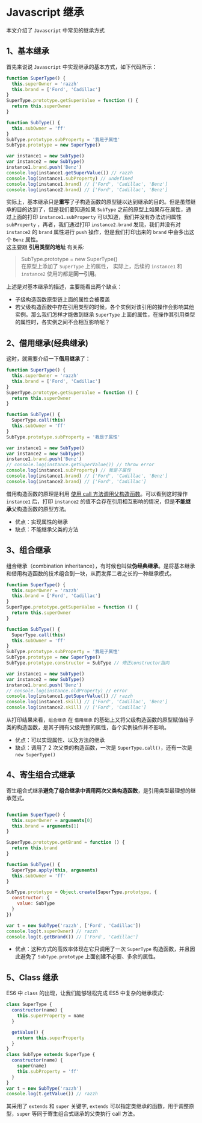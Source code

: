 # Javascript 继承

本文介绍了 `Javascript` 中常见的继承方式

## 1、基本继承

首先来说说 `Javascript` 中实现继承的基本方式，如下代码所示：

```javascript {13}
function SuperType() {
  this.superOwner = 'razzh'
  this.brand = ['Ford', 'Cadillac']
}
SuperType.prototype.getSuperValue = function () {
  return this.superOwner
}

function SubType() {
  this.subOwner = 'ff'
}
SubType.prototype.subProperty = '我是子属性'
SubType.prototype = new SuperType()

var instance1 = new SubType()
var instance2 = new SubType()
instance1.brand.push('Benz')
console.log(instance1.getSuperValue()) // razzh
console.log(instance1.subProperty) // undefined
console.log(instance1.brand) // ['Ford', 'Cadillac', 'Benz']
console.log(instance2.brand) // ['Ford', 'Cadillac', 'Benz']
```

实际上，基本继承只是**重写**了子构造函数的原型链以达到继承的目的。但是虽然继承的目的达到了，但是我们要知道如果 `SubType` 之前的原型上如果存在属性，通过上面的打印 `instance1.subProperty` 可以知道，我们并没有办法访问属性 `subProperty` ，再者，我们通过打印 `instance2.brand` 发现，我们并没有对 `instance2` 的 `brand` 属性进行 `push` 操作，但是我们打印出来的 `brand` 中会多出这个 `Benz` 属性。  
这主要跟 **引用类型的地址** 有关系:

> SubType.prototype = new SuperType()  
> 在原型上添加了 `SuperType` 上的属性， 实际上，后续的 `instance1` 和 `instance2` 使用的都是**同一引用**。

上述是对基本继承的描述，主要能看出两个缺点：

- 子级构造函数原型链上面的属性会被覆盖
- 若父级构造函数中存在引用类型的时候，各个实例对该引用的操作会影响其他实例。那么我们怎样才能做到继承 `SuperType` 上面的属性，在操作其引用类型的属性时，各实例之间不会相互影响呢？

## 2、借用继承(经典继承)

这时，就需要介绍一下**借用继承**了：

```javascript {18}
function SuperType() {
  this.superOwner = 'razzh'
  this.brand = ['Ford', 'Cadillac']
}
SuperType.prototype.getSuperValue = function () {
  return this.superOwner
}

function SubType() {
  SuperType.call(this)
  this.subOwner = 'ff'
}
SubType.prototype.subProperty = '我是子属性'

var instance1 = new SubType()
var instance2 = new SubType()
instance1.brand.push('Benz')
// console.log(instance.getSuperValue()) // throw error
console.log(instance1.subProperty) // 我是子属性
console.log(instance1.brand) // ['Ford', 'Cadillac', 'Benz']
console.log(instance2.brand) // ['Ford', 'Cadillac']
```

借用构造函数的原理是利用 [使用 call 方法调用父构造函数](https://developer.mozilla.org/zh-CN/docs/Web/JavaScript/Reference/Global_Objects/Function/call#%E7%A4%BA%E4%BE%8B)。可以看到这时操作 `instance1` 后，打印 `instance2` 的值不会存在引用相互影响的情况，但是**不能继承**父构造函数的原型方法。

- 优点：实现属性的继承
- 缺点：不能继承父类的方法

## 3、组合继承

组合继承（combination inheritance），有时候也叫做**伪经典继承**。是将基本继承和借用构造函数的技术组合到一块，从而发挥二者之长的一种继承模式。

```javascript
function SuperType() {
  this.superOwner = 'razzh'
  this.brand = ['Ford', 'Cadillac']
}
SuperType.prototype.getSuperValue = function () {
  return this.superOwner
}

function SubType() {
  SuperType.call(this)
  this.subOwner = 'ff'
}
SubType.prototype.subProperty = '我是子属性'
SubType.prototype = new SuperType()
SubType.prototype.constructor = SubType // 修正constructor指向

var instance1 = new SubType()
var instance2 = new SubType()
instance1.brand.push('Benz')
// console.log(instance.oldProperty) // error
console.log(instance1.getSuperValue()) // razzh
console.log(instance1.skill) // ['Ford', 'Cadillac', 'Benz']
console.log(instance2.skill) // ['Ford', 'Cadillac']
```

从打印结果来看，`组合继承` 在 `借用继承` 的基础上又将父级构造函数的原型赋值给子类的构造函数，是其子拥有父级完整的属性，各个实例操作并不影响。

- 优点：可以实现属性、以及方法的继承
- 缺点：调用了 2 次父类的构造函数，一次是 `SuperType.call()`，还有一次是 `new SuperType()`

## 4、寄生组合式继承

寄生组合式继承**避免了组合继承中调用两次父类构造函数**，是引用类型最理想的继承范式。

```javascript

function SuperType() {
  this.superOwner = arguments[0]
  this.brand = arguments[1]
}

SuperType.prototype.getBrand = function () {
  return this.brand
}

function SubType() {
  SuperType.apply(this, arguments)
  this.subOwner = 'ff'
}

SubType.prototype = Object.create(SuperType.prototype, {
  constructor: {
    value: SubType
  }
})

var t = new SubType('razzh', ['Ford', 'Cadillac'])
console.log(t.superOwner) // razzh
console.log(t.getBrand()) // ['Ford', 'Cadillac']
```

- 优点：这种方式的高效率体现在它只调用了一次 `SuperType` 构造函数，并且因此避免了 `SubType.prototype` 上面创建不必要、多余的属性。

## 5、Class 继承

ES6 中 `class` 的出现，让我们能够轻松完成 ES5 中复杂的继承模式:

```javascript
class SuperType {
  constructor(name) {
    this.superProperty = name
  }

  getValue() {
    return this.superProperty
  }
}
class SubType extends SuperType {
  constructor(name) {
    super(name)
    this.subProperty = 'ff'
  }
}
var t = new SubType('razzh')
console.log(t.getValue()) // razzh
```

其采用了 `extends` 和 `super` 关键字, `extends` 可以指定类继承的函数，用于调整原型，`super` 等同于寄生组合式继承的父类执行 call 方法。

<theEnd/>
